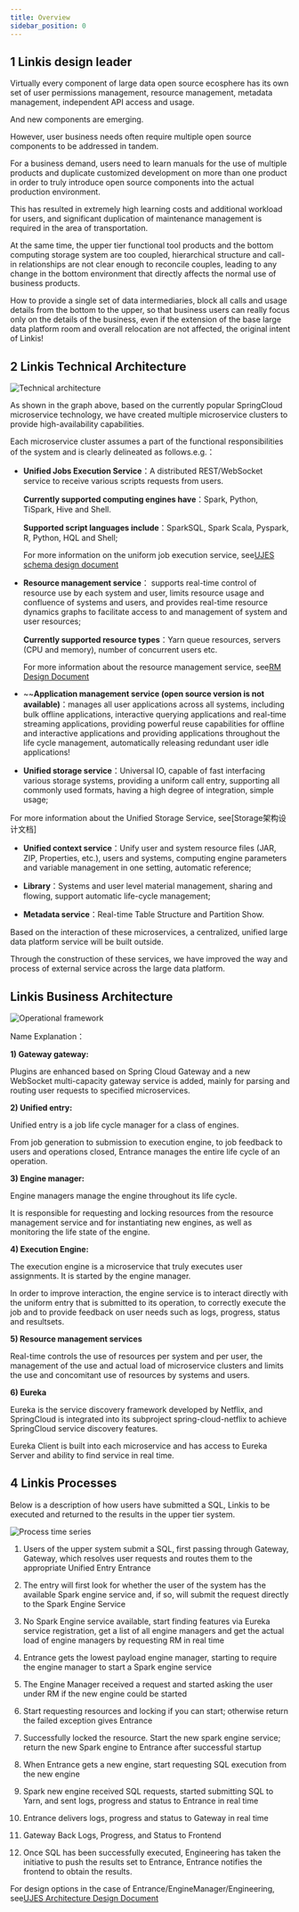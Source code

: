 ```yaml
---
title: Overview
sidebar_position: 0
---
```



 ## 1 Linkis design leader

 Virtually every component of large data open source ecosphere has its own set of user permissions management, resource management, metadata management, independent API access and usage.

 And new components are emerging.

 However, user business needs often require multiple open source components to be addressed in tandem.

 For a business demand, users need to learn manuals for the use of multiple products and duplicate customized development on more than one product in order to truly introduce open source components into the actual production environment.

 This has resulted in extremely high learning costs and additional workload for users, and significant duplication of maintenance management is required in the area of transportation.

 At the same time, the upper tier functional tool products and the bottom computing storage system are too coupled, hierarchical structure and call-in relationships are not clear enough to reconcile couples, leading to any change in the bottom environment that directly affects the normal use of business products.

 How to provide a single set of data intermediaries, block all calls and usage details from the bottom to the upper, so that business users can really focus only on the details of the business, even if the extension of the base large data platform room and overall relocation are not affected, the original intent of Linkis!

## 2 Linkis Technical Architecture

 ![Technical architecture](../images/ch4/ujes/technical_architecture_diagram.png)


As shown in the graph above, based on the currently popular SpringCloud microservice technology, we have created multiple microservice clusters to provide high-availability capabilities.

Each microservice cluster assumes a part of the functional responsibilities of the system and is clearly delineated as follows.e.g.：

- **Unified Jobs Execution Service**：A distributed REST/WebSocket service to receive various scripts requests from users.

  **Currently supported computing engines have**：Spark, Python, TiSpark, Hive and Shell.

  **Supported script languages include**：SparkSQL, Spark Scala, Pyspark, R, Python, HQL and Shell;

  For more information on the uniform job execution service, see[UJES schema design document](ujes/ujes_design.md)


- **Resource management service**： supports real-time control of resource use by each system and user, limits resource usage and confluence of systems and users, and provides real-time resource dynamics graphs to facilitate access to and management of system and user resources;

  **Currently supported resource types**：Yarn queue resources, servers (CPU and memory), number of concurrent users etc.

  For more information about the resource management service, see[RM Design Document](rm.md)


- ~~**Application management service (open source version is not available)**：manages all user applications across all systems, including bulk offline applications, interactive querying applications and real-time streaming applications, providing powerful reuse capabilities for offline and interactive applications and providing applications throughout the life cycle management, automatically releasing redundant user idle applications!


- **Unified storage service**：Universal IO, capable of fast interfacing various storage systems, providing a uniform call entry, supporting all commonly used formats, having a high degree of integration, simple usage;

 For more information about the Unified Storage Service, see[Storage架构设计文档]

- **Unified context service**：Unify user and system resource files (JAR, ZIP, Properties, etc.), users and systems, computing engine parameters and variable management in one setting, automatic reference;


- **Library**：Systems and user level material management, sharing and flowing, support automatic life-cycle management;


- **Metadata service**：Real-time Table Structure and Partition Show.


Based on the interaction of these microservices, a centralized, unified large data platform service will be built outside.

Through the construction of these services, we have improved the way and process of external service across the large data platform.

## Linkis Business Architecture

![Operational framework](../images/ch4/ujes/business_architecture_diagram.png)

Name Explanation：

**1) Gateway gateway:**

 Plugins are enhanced based on Spring Cloud Gateway and a new WebSocket multi-capacity gateway service is added, mainly for parsing and routing user requests to specified microservices.

**2) Unified entry:**

 Unified entry is a job life cycle manager for a class of engines.

 From job generation to submission to execution engine, to job feedback to users and operations closed, Entrance manages the entire life cycle of an operation.

**3) Engine manager:**

 Engine managers manage the engine throughout its life cycle.

 It is responsible for requesting and locking resources from the resource management service and for instantiating new engines, as well as monitoring the life state of the engine.

**4) Execution Engine:**

 The execution engine is a microservice that truly executes user assignments. It is started by the engine manager.

 In order to improve interaction, the engine service is to interact directly with the uniform entry that is submitted to its operation, to correctly execute the job and to provide feedback on user needs such as logs, progress, status and resultsets.

**5) Resource management services**

 Real-time controls the use of resources per system and per user, the management of the use and actual load of microservice clusters and limits the use and concomitant use of resources by systems and users.

**6) Eureka**

 Eureka is the service discovery framework developed by Netflix, and SpringCloud is integrated into its subproject spring-cloud-netflix to achieve SpringCloud service discovery features.

 Eureka Client is built into each microservice and has access to Eureka Server and ability to find service in real time.


## 4 Linkis Processes

Below is a description of how users have submitted a SQL, Linkis to be executed and returned to the results in the upper tier system.

![Process time series](../images/ch4/ujes/process_sequence_diagram.png)

1. Users of the upper system submit a SQL, first passing through Gateway, Gateway, which resolves user requests and routes them to the appropriate Unified Entry Entrance

2. The entry will first look for whether the user of the system has the available Spark engine service and, if so, will submit the request directly to the Spark Engine Service

3. No Spark Engine service available, start finding features via Eureka service registration, get a list of all engine managers and get the actual load of engine managers by requesting RM in real time

4. Entrance gets the lowest payload engine manager, starting to require the engine manager to start a Spark engine service

5. The Engine Manager received a request and started asking the user under RM if the new engine could be started

6. Start requesting resources and locking if you can start; otherwise return the failed exception gives Entrance

7. Successfully locked the resource. Start the new spark engine service; return the new Spark engine to Entrance after successful startup

8. When Entrance gets a new engine, start requesting SQL execution from the new engine

9. Spark new engine received SQL requests, started submitting SQL to Yarn, and sent logs, progress and status to Entrance in real time

10. Entrance delivers logs, progress and status to Gateway in real time

11. Gateway Back Logs, Progress, and Status to Frontend

12. Once SQL has been successfully executed, Engineering has taken the initiative to push the results set to Entrance, Entrance notifies the frontend to obtain the results.

For design options in the case of Entrance/EngineManager/Engineering, see[UJES Architecture Design Document](ujes/ujes_design.md)